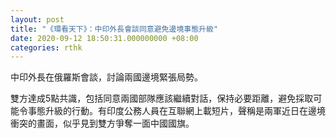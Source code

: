 ```yaml
---
layout: post
title: "《環看天下》：中印外長會談同意避免邊境事態升級"
date: 2020-09-12 18:50:31.000000000 +08:00
categories: rthk
---
```


中印外長在俄羅斯會談，討論兩國邊境緊張局勢。

雙方達成5點共識，包括同意兩國部隊應該繼續對話，保持必要距離，避免採取可能令事態升級的行動。有印度公務人員在互聯網上載短片，聲稱是兩軍近日在邊境衝突的畫面，似乎見到雙方爭奪一面中國國旗。
